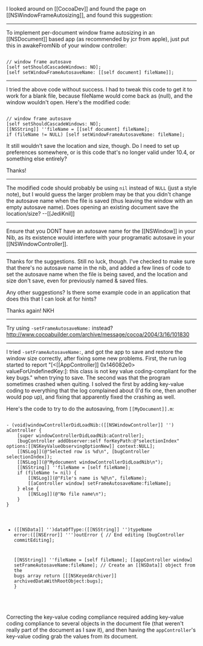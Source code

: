 

I looked around on [[CocoaDev]] and found the page on [[NSWindowFrameAutosizing]], and found this suggestion:

----
To implement per-document window frame autosizing in an [[NSDocument]] based app (as recommended by jcr from apple), just put this in awakeFromNib of your window controller:

<code>
// window frame autosave
[self setShouldCascadeWindows: NO];
[self setWindowFrameAutosaveName: [[self document] fileName]];
</code>

----

I tried the above code without success. I had to tweak this code to get it to work for a blank file, because fileName would come back as (null), and the window wouldn't open. Here's the modified code:

<code>
// window frame autosave
[self setShouldCascadeWindows: NO];
[[NSString]] ''fileName = [[self document] fileName];
if (fileName != NULL) [self setWindowFrameAutosaveName: fileName];
</code>

It still wouldn't save the location and size, though. Do I need to set up preferences somewhere, or is this code that's no longer valid under 10.4, or something else entirely?

Thanks!

----
The modified code should probably be using <code>nil</code> instead of <code>NULL</code> (just a style note), but I would guess the larger problem may be that you didn't change the autosave name when the file is saved (thus leaving the window with an empty autosave name). Does opening an existing document save the location/size? --[[JediKnil]]

----
Ensure that you DONT have an autosave name for the [[NSWindow]] in your Nib, as its existence would interfere with your programatic autosave in your [[NSWindowController]].

----
Thanks for the suggestions. Still no luck, though. I've checked to make sure that there's no autosave name in the nib, and added a few lines of code to set the autosave name when the file is being saved, and the location and size don't save, even for previously named & saved files. 

Any other suggestions? Is there some example code in an application that does this that I can look at for hints?

Thanks again!  NKH

----
Try using <code>-setFrameAutosaveName:</code> instead?  http://www.cocoabuilder.com/archive/message/cocoa/2004/3/16/101830

----
I tried <code>-setFrameAutosaveName:</code>, and got the app to save and restore the window size correctly, after fixing some new problems. First, the run log started to report "[<[[AppController]] 0x146082e0> valueForUndefinedKey:]: this class is not key value coding-compliant for the key bugs." when trying to save. The second was that the program sometimes crashed when quiting. I solved the first by adding key-value coding to everything that the log complained about (I'd fix one, then another would pop up), and fixing that apparently fixed the crashing as well.  

Here's the code to try to do the autosaving, from <code>[[MyDocument]].m</code>:

<code>
- (void)windowControllerDidLoadNib:([[NSWindowController]] '') aController {
    [super windowControllerDidLoadNib:aController];
	[bugController addObserver:self forKeyPath:@"selectionIndex" options:[[NSKeyValueObservingOptionNew]] context:NULL];
	[[NSLog]](@"Selected row is %d\n", [bugController selectionIndex]);
	[[NSLog]](@"Mydocument windowControllerDidLoadNib\n");
	[[NSString]] ''fileName = [self fileName];
	if (fileName != nil) {
		[[NSLog]](@"File's name is %@\n", fileName);
		[[aController window] setFrameAutosaveName:fileName];
	} else {
		[[NSLog]](@"No file name\n");
	}
}

- ([[NSData]] '')dataOfType:([[NSString]] '')typeName error:([[NSError]] ''')outError {
	// End editing
	[bugController commitEditing];
	
	[[NSString]] ''fileName = [self fileName];
	[[appController window] setFrameAutosaveName:fileName];
	// Create an [[NSData]] object from the bugs array
	return [[[NSKeyedArchiver]] archivedDataWithRootObject:bugs];
}
</code>

Correcting the key-value coding compliance required adding key-value coding compliance to several objects in the document file (that weren't really part of the document as I saw it), and then having the <code>appController</code>'s key-value coding grab the values from its document.